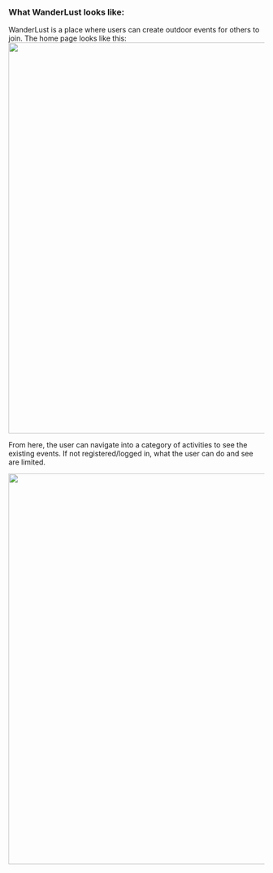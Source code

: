 ### What WanderLust looks like:
WanderLust is a place where users can create outdoor events for others to join. 
The home page looks like this:
<img src="https://github.com/Junny-Lee/hangout_project_for_deployment/blob/main/images/Home.png" width="770">

From here, the user can navigate into a category of activities to see the existing events. If not registered/logged in, what the user can do and see are limited. 

<img src="https://github.com/Junny-Lee/hangout_project_for_deployment/blob/main/images/NotLoggedInView.png" width="770">